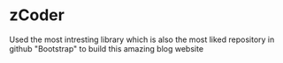 # zCoder
Used the most intresting library which is also the most liked repository in  github "Bootstrap" to build this amazing blog website
